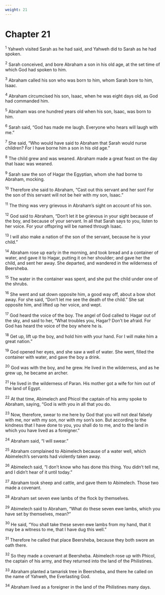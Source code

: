 ```yaml
---
weight: 21
---
```


# Chapter 21

<sup>1</sup> Yahweh visited Sarah as he had said, and Yahweh did to Sarah as he had spoken. 

<sup>2</sup> Sarah conceived, and bore Abraham a son in his old age, at the set time of which God had spoken to him. 

<sup>3</sup> Abraham called his son who was born to him, whom Sarah bore to him, Isaac. 

<sup>4</sup> Abraham circumcised his son, Isaac, when he was eight days old, as God had commanded him. 

<sup>5</sup> Abraham was one hundred years old when his son, Isaac, was born to him. 

<sup>6</sup> Sarah said, “God has made me laugh. Everyone who hears will laugh with me.” 

<sup>7</sup> She said, “Who would have said to Abraham that Sarah would nurse children? For I have borne him a son in his old age.” 

<sup>8</sup> The child grew and was weaned. Abraham made a great feast on the day that Isaac was weaned. 

<sup>9</sup> Sarah saw the son of Hagar the Egyptian, whom she had borne to Abraham, mocking. 

<sup>10</sup> Therefore she said to Abraham, “Cast out this servant and her son! For the son of this servant will not be heir with my son, Isaac.” 

<sup>11</sup> The thing was very grievous in Abraham’s sight on account of his son. 

<sup>12</sup> God said to Abraham, “Don’t let it be grievous in your sight because of the boy, and because of your servant. In all that Sarah says to you, listen to her voice. For your offspring will be named through Isaac. 

<sup>13</sup> I will also make a nation of the son of the servant, because he is your child.” 

<sup>14</sup> Abraham rose up early in the morning, and took bread and a container of water, and gave it to Hagar, putting it on her shoulder; and gave her the child, and sent her away. She departed, and wandered in the wilderness of Beersheba. 

<sup>15</sup> The water in the container was spent, and she put the child under one of the shrubs. 

<sup>16</sup> She went and sat down opposite him, a good way off, about a bow shot away. For she said, “Don’t let me see the death of the child.” She sat opposite him, and lifted up her voice, and wept. 

<sup>17</sup> God heard the voice of the boy. The angel of God called to Hagar out of the sky, and said to her, “What troubles you, Hagar? Don’t be afraid. For God has heard the voice of the boy where he is. 

<sup>18</sup> Get up, lift up the boy, and hold him with your hand. For I will make him a great nation.” 

<sup>19</sup> God opened her eyes, and she saw a well of water. She went, filled the container with water, and gave the boy a drink. 

<sup>20</sup> God was with the boy, and he grew. He lived in the wilderness, and as he grew up, he became an archer. 

<sup>21</sup> He lived in the wilderness of Paran. His mother got a wife for him out of the land of Egypt. 

<sup>22</sup> At that time, Abimelech and Phicol the captain of his army spoke to Abraham, saying, “God is with you in all that you do. 

<sup>23</sup> Now, therefore, swear to me here by God that you will not deal falsely with me, nor with my son, nor with my son’s son. But according to the kindness that I have done to you, you shall do to me, and to the land in which you have lived as a foreigner.” 

<sup>24</sup> Abraham said, “I will swear.” 

<sup>25</sup> Abraham complained to Abimelech because of a water well, which Abimelech’s servants had violently taken away. 

<sup>26</sup> Abimelech said, “I don’t know who has done this thing. You didn’t tell me, and I didn’t hear of it until today.” 

<sup>27</sup> Abraham took sheep and cattle, and gave them to Abimelech. Those two made a covenant. 

<sup>28</sup> Abraham set seven ewe lambs of the flock by themselves. 

<sup>29</sup> Abimelech said to Abraham, “What do these seven ewe lambs, which you have set by themselves, mean?” 

<sup>30</sup> He said, “You shall take these seven ewe lambs from my hand, that it may be a witness to me, that I have dug this well.” 

<sup>31</sup> Therefore he called that place Beersheba, because they both swore an oath there. 

<sup>32</sup> So they made a covenant at Beersheba. Abimelech rose up with Phicol, the captain of his army, and they returned into the land of the Philistines. 

<sup>33</sup> Abraham planted a tamarisk tree in Beersheba, and there he called on the name of Yahweh, the Everlasting God. 

<sup>34</sup> Abraham lived as a foreigner in the land of the Philistines many days. 


